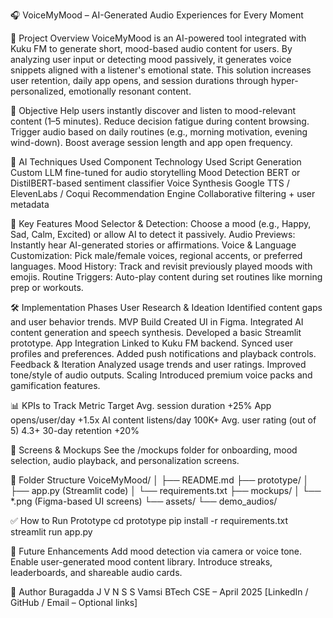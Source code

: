 🎧 VoiceMyMood – AI-Generated Audio Experiences for Every Moment

🚀 Project Overview
VoiceMyMood is an AI-powered tool integrated with Kuku FM to generate short, mood-based audio content for users. By analyzing user input or detecting mood passively, it generates voice snippets aligned with a listener's emotional state. This solution increases user retention, daily app opens, and session durations through hyper-personalized, emotionally resonant content.

🎯 Objective
Help users instantly discover and listen to mood-relevant content (1–5 minutes).
Reduce decision fatigue during content browsing.
Trigger audio based on daily routines (e.g., morning motivation, evening wind-down).
Boost average session length and app open frequency.

🧠 AI Techniques Used
Component	Technology Used
Script Generation	Custom LLM fine-tuned for audio storytelling
Mood Detection	BERT or DistilBERT-based sentiment classifier
Voice Synthesis	Google TTS / ElevenLabs / Coqui
Recommendation Engine	Collaborative filtering + user metadata

📱 Key Features
Mood Selector & Detection: Choose a mood (e.g., Happy, Sad, Calm, Excited) or allow AI to detect it passively.
Audio Previews: Instantly hear AI-generated stories or affirmations.
Voice & Language Customization: Pick male/female voices, regional accents, or preferred languages.
Mood History: Track and revisit previously played moods with emojis.
Routine Triggers: Auto-play content during set routines like morning prep or workouts.

🛠️ Implementation Phases
User Research & Ideation
Identified content gaps and user behavior trends.
MVP Build
Created UI in Figma.
Integrated AI content generation and speech synthesis.
Developed a basic Streamlit prototype.
App Integration
Linked to Kuku FM backend.
Synced user profiles and preferences.
Added push notifications and playback controls.
Feedback & Iteration
Analyzed usage trends and user ratings.
Improved tone/style of audio outputs.
Scaling
Introduced premium voice packs and gamification features.

📊 KPIs to Track
Metric	                      Target
Avg. session duration	        +25%
App opens/user/day       	    +1.5x
AI content listens/day	      100K+
Avg. user rating (out of 5)	  4.3+
30-day retention	            +20%

🎨 Screens & Mockups
See the /mockups folder for onboarding, mood selection, audio playback, and personalization screens.

📂 Folder Structure
VoiceMyMood/
│
├── README.md
├── prototype/
│   ├── app.py (Streamlit code)
│   └── requirements.txt
├── mockups/
│   └── *.png (Figma-based UI screens)
└── assets/
    └── demo_audios/

✅ How to Run Prototype
cd prototype
pip install -r requirements.txt
streamlit run app.py

📌 Future Enhancements
Add mood detection via camera or voice tone.
Enable user-generated mood content library.
Introduce streaks, leaderboards, and shareable audio cards.

👤 Author
Buragadda J V N S S Vamsi
BTech CSE – April 2025
[LinkedIn / GitHub / Email – Optional links]
